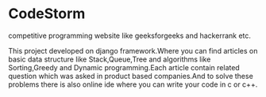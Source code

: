 # CodeStorm
competitive programming website like geeksforgeeks and hackerrank etc.

This project developed on django framework.Where you can find articles on basic data structure like Stack,Queue,Tree and algorithms like Sorting,Greedy and Dynamic programming.Each
article contain related question which was asked in product based companies.And to solve these problems there is also online ide where you can write your code in c or c++.
